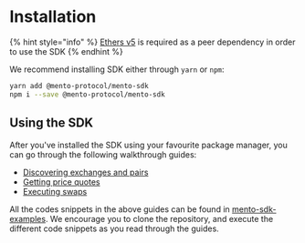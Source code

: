 # Installation

{% hint style="info" %}
[Ethers v5](https://www.npmjs.com/package/ethers) is required as a peer dependency in order to use the SDK
{% endhint %}

We recommend installing SDK either through `yarn` or `npm`:

```bash
yarn add @mento-protocol/mento-sdk
npm i --save @mento-protocol/mento-sdk
```

## Using the SDK

After you've installed the SDK using your favourite package manager, you can go through the following walkthrough guides:

* [Discovering exchanges and pairs](broken-reference)
* [Getting price quotes](broken-reference)
* [Executing swaps](broken-reference)

All the codes snippets in the above guides can be found in [mento-sdk-examples](https://github.com/mento-protocol/mento-sdk-examples). We encourage you to clone the repository, and execute the different code snippets as you read through the guides.
